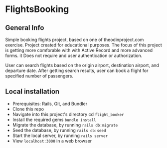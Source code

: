 # FlightsBooking 

## General Info

Simple booking flights project, based on one of theodinproject.com exercise.
Project created for educational purposes. The focus of this project is getting more comforable with with Active Record and more advanced forms.
it Does not require and user authentication or authorization.

User can search flights based on the origin airport, destination airport, and departure date. After getting search results, user can book a flight for specified number of passengers.

## Local installation

- Prerequisites: Rails, Git, and Bundler
- Clone this repo
- Navigate into this project's directory cd `flight_booker` 
- Install the required gems `bundle install`
- Migrate the database, by running `rails db:migrate`
- Seed the database, by running `rails db:seed`
- Start the local server, by running `rails server`
- View `localhost:3000` in a web browser




